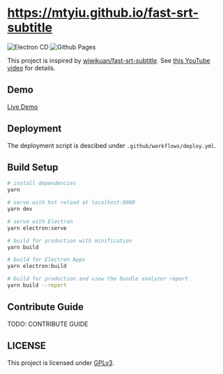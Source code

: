 # https://mtyiu.github.io/fast-srt-subtitle

![Electron CD](https://github.com/mtyiu/fast-srt-subtitle/workflows/Electron%20CD/badge.svg)
![Github Pages](https://github.com/mtyiu/fast-srt-subtitle/workflows/Github%20Pages/badge.svg)

This project is inspired by [wiwikuan/fast-srt-subtitle](https://github.com/wiwikuan/fast-srt-subtitle). See [this YouTube video](https://www.youtube.com/watch?v=Ath3BX9DBRs) for details.

## Demo

[Live Demo](https://srt.coderemixer.com)

## Deployment

The deployment script is descibed under `.github/workflows/deploy.yml`.

## Build Setup

``` bash
# install dependencies
yarn

# serve with hot reload at localhost:8080
yarn dev

# serve with Electron
yarn electron:serve

# build for production with minification
yarn build

# build for Electron Apps
yarn electron:build

# build for production and view the bundle analyzer report
yarn build --report
```

## Contribute Guide

TODO: CONTRIBUTE GUIDE

## LICENSE

This project is licensed under [GPLv3](https://github.com/mtyiu/fast-srt-subtitle/blob/master/LICENSE).
